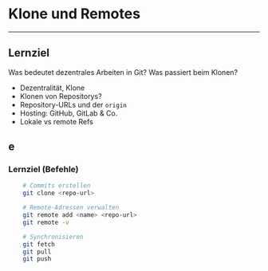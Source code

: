 # Klone und Remotes

---


## Lernziel

Was bedeutet dezentrales Arbeiten in Git? Was passiert beim Klonen?

* Dezentralität, Klone
* Klonen von Repositorys?
* Repository-URLs und der `origin`
* Hosting: GitHub, GitLab & Co.
* Lokale vs remote Refs

e
---


### Lernziel (Befehle)

```bash
    # Commits erstellen
    git clone <repo-url>

    # Remote-Adressen verwalten
    git remote add <name> <repo-url>
    git remote -v

    # Synchronisieren
    git fetch
    git pull
    git push
```

